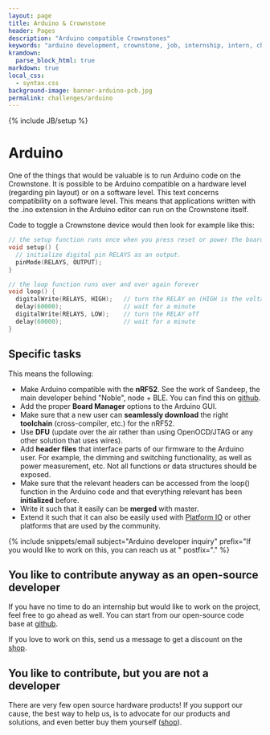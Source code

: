 ```yaml
---
layout: page
title: Arduino & Crownstone
header: Pages
description: "Arduino compatible Crownstones"
keywords: "arduino development, crownstone, job, internship, intern, challenge, application"
kramdown: 
  parse_block_html: true
markdown: true
local_css:
  - syntax.css
background-image: banner-arduino-pcb.jpg
permalink: challenges/arduino
---
```

{% include JB/setup %}

# Arduino

One of the things that would be valuable is to run Arduino code on the Crownstone. It is possible to be Arduino compatible on a hardware level (regarding pin layout) or on a software level. This text concerns compatibility on a software level. This means that applications written with the .ino extension in the Arduino editor can run on the Crownstone itself.

Code to toggle a Crownstone device would then look for example like this:

~~~ c
// the setup function runs once when you press reset or power the board
void setup() {
  // initialize digital pin RELAYS as an output.
  pinMode(RELAYS, OUTPUT);
}

// the loop function runs over and over again forever
void loop() {
  digitalWrite(RELAYS, HIGH);   // turn the RELAY on (HIGH is the voltage level)
  delay(60000);                 // wait for a minute
  digitalWrite(RELAYS, LOW);    // turn the RELAY off
  delay(60000);                 // wait for a minute
}
~~~

## Specific tasks

This means the following:

* Make Arduino compatible with the **nRF52**. See the work of Sandeep, the main developer behind "Noble", node + BLE. You can find this on [github](https://github.com/sandeepmistry/arduino-nRF5).
* Add the proper **Board Manager** options to the Arduino GUI.
* Make sure that a new user can **seamlessly download** the right **toolchain** (cross-compiler, etc.) for the nRF52.
* Use **DFU** (update over the air rather than using OpenOCD/JTAG or any other solution that uses wires).
* Add **header files** that interface parts of our firmware to the Arduino user. For example, the dimming and switching functionality, as well as power measurement, etc. Not all functions or data structures should be exposed.
* Make sure that the relevant headers can be accessed from the loop() function in the Arduino code and that everything relevant has been **initialized** before.
* Write it such that it easily can be **merged** with master.
* Extend it such that it can also be easily used with [Platform IO](https://platformio.org/platformio-ide) or other platforms that are used by the community.

{% include snippets/email subject="Arduino developer inquiry" prefix="If you would like to work on this, you can reach us at " postfix="." %}

## You like to contribute anyway as an open-source developer

If you have no time to do an internship but would like to work on the project, feel free to go ahead as well. You can start from our open-source code base at [github](https://github.com/crownstone/bluenet).

If you love to work on this, send us a message to get a discount on the [shop](https://shop.crownstone.rocks).

## You like to contribute, but you are not a developer

There are very few open source hardware products! If you support our cause, the best way to help us, is to advocate for our products and solutions, and even better buy them yourself ([shop](https://shop.crownstone.rocks)).


